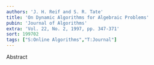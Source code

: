 ```yaml
---
authors: 'J. H. Reif and S. R. Tate'
title: 'On Dynamic Algorithms for Algebraic Problems'
pubin: 'Journal of Algorithms'
extra: 'Vol. 22, No. 2, 1997, pp. 347-371'
sort: 199702
tags: ["S:Online Algorithms","T:Journal"]
---
```

Abstract
